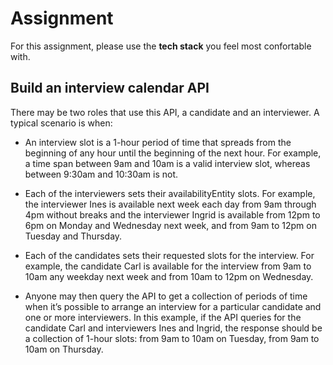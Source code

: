 # Assignment

For this assignment, please use the **tech stack** you feel most confortable with.

## Build an interview calendar API
There may be two roles that use this API, a candidate and an interviewer. A typical scenario is when:

- An interview slot is a 1-hour period of time that spreads from the beginning of any hour until the beginning of the next hour. For example, a time span between 9am and 10am is a valid interview slot, whereas between 9:30am and 10:30am is not.
  
- Each of the interviewers sets their availabilityEntity slots. For example, the interviewer Ines is available next week each day from 9am through 4pm without breaks and the interviewer Ingrid is available from 12pm to 6pm on Monday and Wednesday next week, and from 9am to 12pm on Tuesday and Thursday.

- Each of the candidates sets their requested slots for the interview. For example, the candidate Carl is available for the interview from 9am to 10am any weekday next week and from 10am to 12pm on Wednesday.

- Anyone may then query the API to get a collection of periods of time when it’s possible to arrange an interview for a particular candidate and one or more interviewers. In this example, if the API queries for the candidate Carl and interviewers Ines and Ingrid, the response should be a collection of 1-hour slots: from 9am to 10am on Tuesday, from 9am to 10am on Thursday.